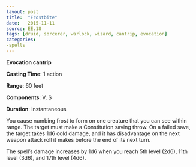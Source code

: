 ```yaml
---
layout: post
title:  "Frostbite"
date:   2015-11-11
source: EE.18
tags: [druid, sorcerer, warlock, wizard, cantrip, evocation]
categories:
-spells
---
```


**Evocation cantrip**

**Casting Time**: 1 action

**Range**: 60 feet

**Components**: V, S

**Duration**: Instantaneous

You cause numbing frost to form on one creature that you can see within range. The target must make a Constitution saving throw. On a failed save, the target takes 1d6 cold damage, and it has disadvantage on the next weapon attack roll it makes before the end of its next turn.

The spell’s damage increases by 1d6 when you reach 5th level (2d6), 11th level (3d6), and 17th level (4d6).

